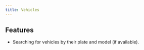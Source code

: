 ```yaml
---
title: Vehicles
---
```


## Features

- Searching for vehicles by their plate and model (if available).
